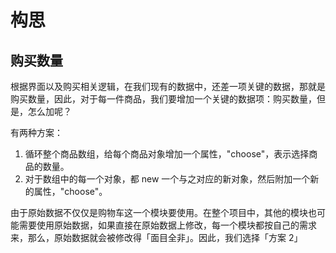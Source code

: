 # 构思

## 购买数量

根据界面以及购买相关逻辑，在我们现有的数据中，还差一项关键的数据，那就是购买数量，因此，对于每一件商品，我们要增加一个关键的数据项：购买数量，但是，怎么加呢？

有两种方案：
1. 循环整个商品数组，给每个商品对象增加一个属性，"choose"，表示选择商品的数量。
2. 对于数组中的每一个对象，都 new 一个与之对应的新对象，然后附加一个新的属性，"choose"。

由于原始数据不仅仅是购物车这一个模块要使用。在整个项目中，其他的模块也可能需要使用原始数据，如果直接在原始数据上修改，每一个模块都按自己的需求来，那么，原始数据就会被修改得「面目全非」。因此，我们选择「方案 2」


